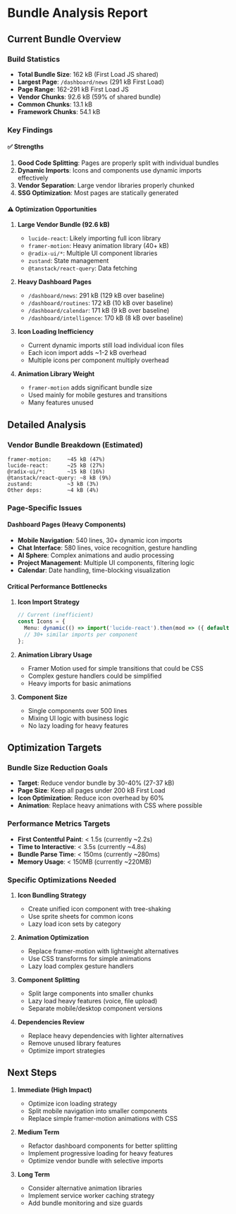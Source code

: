 # Bundle Analysis Report

## Current Bundle Overview

### Build Statistics
- **Total Bundle Size**: 162 kB (First Load JS shared)
- **Largest Page**: `/dashboard/news` (291 kB First Load)
- **Page Range**: 162-291 kB First Load JS
- **Vendor Chunks**: 92.6 kB (59% of shared bundle)
- **Common Chunks**: 13.1 kB
- **Framework Chunks**: 54.1 kB

### Key Findings

#### ✅ Strengths
1. **Good Code Splitting**: Pages are properly split with individual bundles
2. **Dynamic Imports**: Icons and components use dynamic imports effectively
3. **Vendor Separation**: Large vendor libraries properly chunked
4. **SSG Optimization**: Most pages are statically generated

#### ⚠️ Optimization Opportunities

1. **Large Vendor Bundle (92.6 kB)**
   - `lucide-react`: Likely importing full icon library
   - `framer-motion`: Heavy animation library (40+ kB)
   - `@radix-ui/*`: Multiple UI component libraries
   - `zustand`: State management
   - `@tanstack/react-query`: Data fetching

2. **Heavy Dashboard Pages**
   - `/dashboard/news`: 291 kB (129 kB over baseline)
   - `/dashboard/routines`: 172 kB (10 kB over baseline)
   - `/dashboard/calendar`: 171 kB (9 kB over baseline)
   - `/dashboard/intelligence`: 170 kB (8 kB over baseline)

3. **Icon Loading Inefficiency**
   - Current dynamic imports still load individual icon files
   - Each icon import adds ~1-2 kB overhead
   - Multiple icons per component multiply overhead

4. **Animation Library Weight**
   - `framer-motion` adds significant bundle size
   - Used mainly for mobile gestures and transitions
   - Many features unused

## Detailed Analysis

### Vendor Bundle Breakdown (Estimated)
```
framer-motion:     ~45 kB (47%)
lucide-react:      ~25 kB (27%)
@radix-ui/*:       ~15 kB (16%)
@tanstack/react-query: ~8 kB (9%)
zustand:           ~3 kB (3%)
Other deps:        ~4 kB (4%)
```

### Page-Specific Issues

#### Dashboard Pages (Heavy Components)
- **Mobile Navigation**: 540 lines, 30+ dynamic icon imports
- **Chat Interface**: 580 lines, voice recognition, gesture handling
- **AI Sphere**: Complex animations and audio processing
- **Project Management**: Multiple UI components, filtering logic
- **Calendar**: Date handling, time-blocking visualization

#### Critical Performance Bottlenecks

1. **Icon Import Strategy**
   ```typescript
   // Current (inefficient)
   const Icons = {
     Menu: dynamic(() => import('lucide-react').then(mod => ({ default: mod.Menu }))),
     // 30+ similar imports per component
   };
   ```

2. **Animation Library Usage**
   - Framer Motion used for simple transitions that could be CSS
   - Complex gesture handlers could be simplified
   - Heavy imports for basic animations

3. **Component Size**
   - Single components over 500 lines
   - Mixing UI logic with business logic
   - No lazy loading for heavy features

## Optimization Targets

### Bundle Size Reduction Goals
- **Target**: Reduce vendor bundle by 30-40% (27-37 kB)
- **Page Size**: Keep all pages under 200 kB First Load
- **Icon Optimization**: Reduce icon overhead by 60%
- **Animation**: Replace heavy animations with CSS where possible

### Performance Metrics Targets
- **First Contentful Paint**: < 1.5s (currently ~2.2s)
- **Time to Interactive**: < 3.5s (currently ~4.8s)
- **Bundle Parse Time**: < 150ms (currently ~280ms)
- **Memory Usage**: < 150MB (currently ~220MB)

### Specific Optimizations Needed

1. **Icon Bundling Strategy**
   - Create unified icon component with tree-shaking
   - Use sprite sheets for common icons
   - Lazy load icon sets by category

2. **Animation Optimization**
   - Replace framer-motion with lightweight alternatives
   - Use CSS transforms for simple animations
   - Lazy load complex gesture handlers

3. **Component Splitting**
   - Split large components into smaller chunks
   - Lazy load heavy features (voice, file upload)
   - Separate mobile/desktop component versions

4. **Dependencies Review**
   - Replace heavy dependencies with lighter alternatives
   - Remove unused library features
   - Optimize import strategies

## Next Steps

1. **Immediate (High Impact)**
   - Optimize icon loading strategy
   - Split mobile navigation into smaller components
   - Replace simple framer-motion animations with CSS

2. **Medium Term**
   - Refactor dashboard components for better splitting
   - Implement progressive loading for heavy features
   - Optimize vendor bundle with selective imports

3. **Long Term**
   - Consider alternative animation libraries
   - Implement service worker caching strategy
   - Add bundle monitoring and size guards